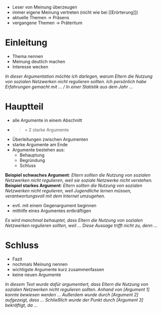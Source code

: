 - Leser von Meinung überzeugen
- immer eigene Meinung vertreten (nicht wie bei [[Erörterung]])
- aktuelle Themen -> Präsens
- vergangene Themen -> Präteritum

# Einleitung
- Thema nennen
- Meinung deutlich machen
- Interesse wecken

_In dieser Argumentation möchte ich darlegen, warum Eltern die Nutzung von sozialen Netzwerken nicht regulieren sollten. Ich persönlich habe Erfahrungen gemacht mit … / In einer Statistik aus dem Jahr …_

# Hauptteil
- alle Argumente in einem Abschnitt
- >= 2 starke Argumente
- Überleitungen zwischen Argumenten
- starke Argumente am Ende
- Argumente bestehen aus:
	- Behauptung
	- Begründung
	- Schluss

**Beispiel schwaches Argument**: _Eltern sollten die Nutzung von sozialen Netzwerken nicht regulieren, weil sie soziale Netzwerke nicht verstehen._  
**Beispiel starkes Argument**: _Eltern sollten die Nutzung von sozialen Netzwerken nicht regulieren, weil Jugendliche lernen müssen, verantwortungsvoll mit dem Internet umzugehen._

- evtl. mit einem Gegenargument beginnen
- mithilfe eines Argumentes entkräftigen

_Es wird manchmal behauptet, dass Eltern die Nutzung von sozialen Netzwerken regulieren sollten, weil … Diese Aussage trifft nicht zu, denn …_

# Schluss
- Fazit
- nochmals Meinung nennen
- wichtigste Argumente kurz zusammenfassen
- keine neuen Argumente

_In diesem Text wurde dafür argumentiert, dass Eltern die Nutzung von sozialen Netzwerken nicht regulieren sollten. Anhand von \[Argument 1] konnte bewiesen werden … Außerdem wurde durch \[Argument 2] aufgezeigt, dass … Schließlich wurde der Punkt durch \[Argument 3\] bekräftigt, da …_

